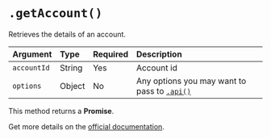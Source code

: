 # `.getAccount()`

Retrieves the details of an account.

| Argument    | Type   | Required | Description                                              |
|:------------|:-------|:---------|:---------------------------------------------------------|
| `accountId` | String | Yes      | Account id                                               |
| `options`   | Object | No       | Any options you may want to pass to [`.api()`](/sdk#api) |

This method returns a **Promise**.

Get more details on the [official documentation](https://uphold.com/en/developer/api/documentation/#get-account-details).

